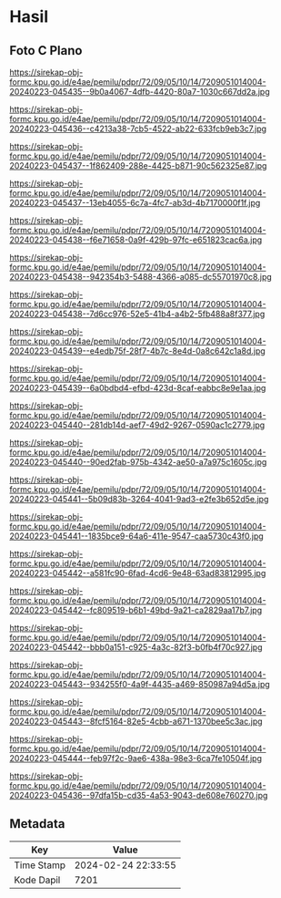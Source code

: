 # Hasil

## Foto C Plano

https://sirekap-obj-formc.kpu.go.id/e4ae/pemilu/pdpr/72/09/05/10/14/7209051014004-20240223-045435--9b0a4067-4dfb-4420-80a7-1030c667dd2a.jpg

https://sirekap-obj-formc.kpu.go.id/e4ae/pemilu/pdpr/72/09/05/10/14/7209051014004-20240223-045436--c4213a38-7cb5-4522-ab22-633fcb9eb3c7.jpg

https://sirekap-obj-formc.kpu.go.id/e4ae/pemilu/pdpr/72/09/05/10/14/7209051014004-20240223-045437--1f862409-288e-4425-b871-90c562325e87.jpg

https://sirekap-obj-formc.kpu.go.id/e4ae/pemilu/pdpr/72/09/05/10/14/7209051014004-20240223-045437--13eb4055-6c7a-4fc7-ab3d-4b7170000f1f.jpg

https://sirekap-obj-formc.kpu.go.id/e4ae/pemilu/pdpr/72/09/05/10/14/7209051014004-20240223-045438--f6e71658-0a9f-429b-97fc-e651823cac6a.jpg

https://sirekap-obj-formc.kpu.go.id/e4ae/pemilu/pdpr/72/09/05/10/14/7209051014004-20240223-045438--942354b3-5488-4366-a085-dc55701970c8.jpg

https://sirekap-obj-formc.kpu.go.id/e4ae/pemilu/pdpr/72/09/05/10/14/7209051014004-20240223-045438--7d6cc976-52e5-41b4-a4b2-5fb488a8f377.jpg

https://sirekap-obj-formc.kpu.go.id/e4ae/pemilu/pdpr/72/09/05/10/14/7209051014004-20240223-045439--e4edb75f-28f7-4b7c-8e4d-0a8c642c1a8d.jpg

https://sirekap-obj-formc.kpu.go.id/e4ae/pemilu/pdpr/72/09/05/10/14/7209051014004-20240223-045439--6a0bdbd4-efbd-423d-8caf-eabbc8e9e1aa.jpg

https://sirekap-obj-formc.kpu.go.id/e4ae/pemilu/pdpr/72/09/05/10/14/7209051014004-20240223-045440--281db14d-aef7-49d2-9267-0590ac1c2779.jpg

https://sirekap-obj-formc.kpu.go.id/e4ae/pemilu/pdpr/72/09/05/10/14/7209051014004-20240223-045440--90ed2fab-975b-4342-ae50-a7a975c1605c.jpg

https://sirekap-obj-formc.kpu.go.id/e4ae/pemilu/pdpr/72/09/05/10/14/7209051014004-20240223-045441--5b09d83b-3264-4041-9ad3-e2fe3b652d5e.jpg

https://sirekap-obj-formc.kpu.go.id/e4ae/pemilu/pdpr/72/09/05/10/14/7209051014004-20240223-045441--1835bce9-64a6-411e-9547-caa5730c43f0.jpg

https://sirekap-obj-formc.kpu.go.id/e4ae/pemilu/pdpr/72/09/05/10/14/7209051014004-20240223-045442--a581fc90-6fad-4cd6-9e48-63ad83812995.jpg

https://sirekap-obj-formc.kpu.go.id/e4ae/pemilu/pdpr/72/09/05/10/14/7209051014004-20240223-045442--fc809519-b6b1-49bd-9a21-ca2829aa17b7.jpg

https://sirekap-obj-formc.kpu.go.id/e4ae/pemilu/pdpr/72/09/05/10/14/7209051014004-20240223-045442--bbb0a151-c925-4a3c-82f3-b0fb4f70c927.jpg

https://sirekap-obj-formc.kpu.go.id/e4ae/pemilu/pdpr/72/09/05/10/14/7209051014004-20240223-045443--934255f0-4a9f-4435-a469-850987a94d5a.jpg

https://sirekap-obj-formc.kpu.go.id/e4ae/pemilu/pdpr/72/09/05/10/14/7209051014004-20240223-045443--8fcf5164-82e5-4cbb-a671-1370bee5c3ac.jpg

https://sirekap-obj-formc.kpu.go.id/e4ae/pemilu/pdpr/72/09/05/10/14/7209051014004-20240223-045444--feb97f2c-9ae6-438a-98e3-6ca7fe10504f.jpg

https://sirekap-obj-formc.kpu.go.id/e4ae/pemilu/pdpr/72/09/05/10/14/7209051014004-20240223-045436--97dfa15b-cd35-4a53-9043-de608e760270.jpg


## Metadata

| Key        | Value               |
| ---------- | ------------------- |
| Time Stamp | 2024-02-24 22:33:55 |
| Kode Dapil | 7201                |



